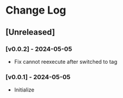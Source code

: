 # Change Log

## [Unreleased]

### [v0.0.2] - 2024-05-05
- Fix cannot reexecute after switched to tag

### [v0.0.1] - 2024-05-05
- Initialize
